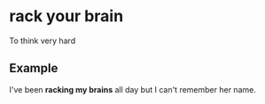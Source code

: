 # rack your brain

To think very hard

## Example

I've been **racking my brains** all day but I can't remember her name.
